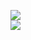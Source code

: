 [![](https://img.shields.io/badge/Made%20With-Github%20Spray-lightgrey.svg?style=for-the-badge&logo=github)](https://github.com/Annihil/github-spray#16319)  
[![](https://i.imgur.com/2DrTn0Z.gif)](https://github.com/Annihil/github-spray)